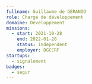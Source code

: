 ```yaml
---
fullname: Guillaume de GERANDO
role: Chargé de développement
domaine: Développement
missions:
  - start: 2021-10-28
    end: 2022-01-28
    status: independent
    employer: DGCCRF
startups:
  - signalement
badges:
  - segur
---
```

